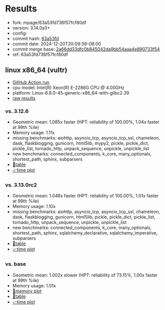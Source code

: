 # Results

- fork: mpage/63a53fd736f57fcf80df
- version: 3.14.0a3+
- config: 
- commit hash: [63a53fd](https://github.com/mpage/cpython/commit/63a53fd)
- commit date: 2024-12-20T20:09:39-08:00
- commit merge base: [2a66dd33dfc0b845042da9bb54aaa4e890733f54](https://github.com/python/cpython/commit/2a66dd33dfc0b845042da9bb54aaa4e890733f54)
- ref: 63a53fd736f57fcf80df

## linux x86_64 (vultr)

- [GitHub Action run](https://github.com/facebookexperimental/free-threading-benchmarking/actions/runs/12449611510)
- cpu model: Intel(R) Xeon(R) E-2286G CPU @ 4.00GHz
- platform: Linux-6.8.0-45-generic-x86_64-with-glibc2.39
- [raw results](bm-20241220-vultr-x86_64-mpage-63a53fd736f57fcf80df-3.14.0a3%2B-63a53fd.json)

### vs. 3.12.6

- Geometric mean: 1.085x faster (HPT: reliability of 100.00%, 1.04x faster at 99th %ile)
- Memory usage: 1.11x
- missing benchmarks: aiohttp, asyncio_tcp, asyncio_tcp_ssl, chameleon, dask, flaskblogging, gunicorn, html5lib, mypy2, pickle, pickle_dict, pickle_list, tornado_http, unpack_sequence, unpickle, unpickle_list
- new benchmarks: connected_components, k_core, many_optionals, shortest_path, sphinx, subparsers
- [📄table](bm-20241220-vultr-x86_64-mpage-63a53fd736f57fcf80df-3.14.0a3%2B-63a53fd-vs-3.12.6.md)
- [📈time plot](bm-20241220-vultr-x86_64-mpage-63a53fd736f57fcf80df-3.14.0a3%2B-63a53fd-vs-3.12.6.svg)

### vs. 3.13.0rc2

- Geometric mean: 1.046x faster (HPT: reliability of 100.00%, 1.01x faster at 99th %ile)
- Memory usage: 1.10x
- missing benchmarks: aiohttp, asyncio_tcp, asyncio_tcp_ssl, chameleon, dask, flaskblogging, gunicorn, html5lib, pickle, pickle_dict, pickle_list, tornado_http, unpack_sequence, unpickle, unpickle_list
- new benchmarks: connected_components, k_core, many_optionals, shortest_path, sphinx, sqlalchemy_declarative, sqlalchemy_imperative, subparsers
- [📄table](bm-20241220-vultr-x86_64-mpage-63a53fd736f57fcf80df-3.14.0a3%2B-63a53fd-vs-3.13.0rc2.md)
- [📈time plot](bm-20241220-vultr-x86_64-mpage-63a53fd736f57fcf80df-3.14.0a3%2B-63a53fd-vs-3.13.0rc2.svg)

### vs. base

- Geometric mean: 1.002x slower (HPT: reliability of 73.15%, 1.00x faster at 99th %ile)
- Memory usage: 1.01x
- [🧠memory plot](bm-20241220-vultr-x86_64-mpage-63a53fd736f57fcf80df-3.14.0a3%2B-63a53fd-vs-base-mem.svg)
- [📄table](bm-20241220-vultr-x86_64-mpage-63a53fd736f57fcf80df-3.14.0a3%2B-63a53fd-vs-base.md)
- [📈time plot](bm-20241220-vultr-x86_64-mpage-63a53fd736f57fcf80df-3.14.0a3%2B-63a53fd-vs-base.svg)

